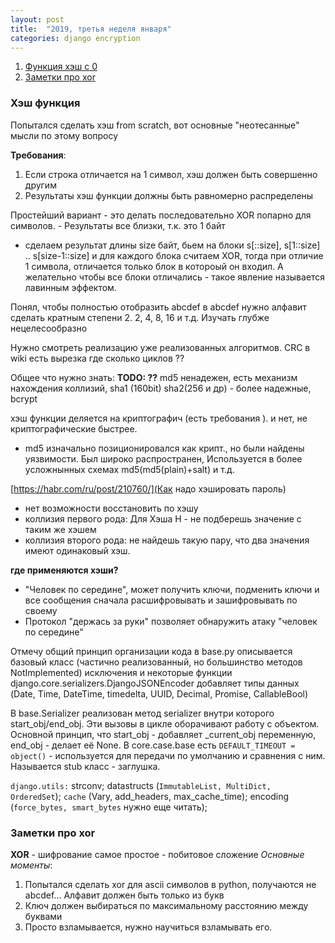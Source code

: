 ```yaml
---
layout: post
title:  "2019, третья неделя января"
categories: django encryption
---
```



1. <a href='#my_custom_hash'>Функция хэш с 0</a>
2. <a href='#xor'>Заметки про xor</a>

### <a name='my_custom_hash'>Хэш функция</a>

Попытался сделать хэш from scratch, вот основные "неотесанные" мысли по этому вопросу

**Требования**: 
1. Если строка отличается на 1 символ, хэш должен быть совершенно другим
2. Результаты хэш функции должны быть равномерно распределены

Простейший вариант - это делать последовательно XOR попарно для символов. - Результаты все близки, т.к. это 1 байт
- сделаем результат длины size байт, бьем на блоки s[::size], s[1::size] .. s[size-1::size] и для каждого блока считаем XOR,
тогда при отличие 1 символа, отличается только блок в котороый он входил. А желательно чтобы все блоки отличались - такое явление называется лавинным эффектом.

Понял, чтобы полностью отобразить abcdef в abcdef нужно алфавит сделать кратным степени 2. 2, 4, 8, 16 и т.д.
Изучать глубже нецелесообразно 

Нужно смотреть реализацию уже реализованных алгоритмов. CRC в wiki есть вырезка где сколько циклов ??

Общее что нужно знать: **TODO: ??** 
md5 ненадежен, есть механизм нахождения коллизий,
sha1 (160bit) sha2(256 и др) - более надежные, bcrypt


хэш функции деляется на криптографич (есть требования ). и нет, не криптографические быстрее. 
- md5 изначально позиционировался как крипт., но были найдены уязвимости. Был широко распространен, Используется в более усложнынных схемах md5(md5(plain)+salt) и т.д.

[https://habr.com/ru/post/210760/](Как надо хэшировать пароль)
- нет возможности восстановить по хэшу
- коллизия первого рода: Для Хэша H - не подберешь значение с таким же хэшем
- коллизия второго рода: не найдешь такую пару, что два значения имеют одинаковый хэш.

**где применяются хэши?** 

* "Человек по середине", может получить ключи, подменить ключи и все сообщения сначала расшифровывать и зашифровывать по своему
* Протокол "держась за руки" позволяет обнаружить атаку "человек по середине"

Отмечу общий принцип организации кода в base.py описывается базовый класс (частично реализованный, но большинство методов NotImplemented) исключения и некоторые функции
django.core.serializers.DjangoJSONEncoder добавляет типы данных (Date, Time, DateTime, timedelta, UUID, Decimal, Promise, CallableBool)

В base.Serializer реализован метод serializer внутри которого start_obj/end_obj. Эти вызовы в цикле оборачивают работу с объектом.
Основной принцип, что start_obj - добавляет _current_obj переменную, end_obj - делает её None.
В core.case.base есть `DEFAULT_TIMEOUT = object()` - используется для передачи по умолчанию и сравнения с ним. Называется stub класс - заглушка.

`django.utils:` strconv; datastructs (`ImmutableList, MultiDict, OrderedSet`); `cache` (Vary, add_headers, max_cache_time); encoding (`force_bytes, smart_bytes` нужно еще читать);

### <a name='xor'>Заметки про xor</a>
**XOR** - шифрование самое простое - побитовое сложение 
_Основные моменты_:
1. Попытался сделать xor для ascii символов в python, получаются не abcdef... Алфавит должен быть только из букв
2. Ключ должен выбираться по максимальному расстоянию между буквами
3. Просто взламывается, нужно научиться взламывать его.
